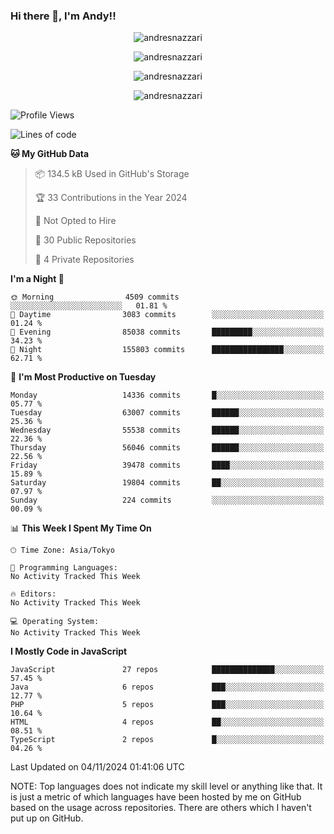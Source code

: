 ### Hi there 👋, I'm Andy!!

<p align="center" >
  <img src="https://github-profile-trophy.vercel.app/?username=AndresNazzari&theme=dracula&column=-1" alt="andresnazzari"/>
</p>

<p align="center">
  <img  src="https://github-readme-stats.vercel.app/api?username=AndresNazzari&count_private=true&show_icons=true&theme=dracula" alt="andresnazzari"/>
</p>
<p align="center">
  <img  src="https://github-readme-stats.vercel.app/api/top-langs/?username=AndresNazzari&layout=compact" alt="andresnazzari"/>
</p>
<p align="center" >
  <img src="https://github-readme-stats.vercel.app/api/wakatime?username=AndresNazzari" alt="andresnazzari"/>
</p>

<!--START_SECTION:waka-->
![Profile Views](http://img.shields.io/badge/Profile%20Views-0-blue)

![Lines of code](https://img.shields.io/badge/From%20Hello%20World%20I%27ve%20Written-47.4%20million%20lines%20of%20code-blue)

**🐱 My GitHub Data** 

> 📦 134.5 kB Used in GitHub's Storage 
 > 
> 🏆 33 Contributions in the Year 2024
 > 
> 🚫 Not Opted to Hire
 > 
> 📜 30 Public Repositories 
 > 
> 🔑 4 Private Repositories 
 > 
**I'm a Night 🦉** 

```text
🌞 Morning                4509 commits        ░░░░░░░░░░░░░░░░░░░░░░░░░   01.81 % 
🌆 Daytime                3083 commits        ░░░░░░░░░░░░░░░░░░░░░░░░░   01.24 % 
🌃 Evening                85038 commits       █████████░░░░░░░░░░░░░░░░   34.23 % 
🌙 Night                  155803 commits      ████████████████░░░░░░░░░   62.71 % 
```
📅 **I'm Most Productive on Tuesday** 

```text
Monday                   14336 commits       █░░░░░░░░░░░░░░░░░░░░░░░░   05.77 % 
Tuesday                  63007 commits       ██████░░░░░░░░░░░░░░░░░░░   25.36 % 
Wednesday                55538 commits       ██████░░░░░░░░░░░░░░░░░░░   22.36 % 
Thursday                 56046 commits       ██████░░░░░░░░░░░░░░░░░░░   22.56 % 
Friday                   39478 commits       ████░░░░░░░░░░░░░░░░░░░░░   15.89 % 
Saturday                 19804 commits       ██░░░░░░░░░░░░░░░░░░░░░░░   07.97 % 
Sunday                   224 commits         ░░░░░░░░░░░░░░░░░░░░░░░░░   00.09 % 
```


📊 **This Week I Spent My Time On** 

```text
🕑︎ Time Zone: Asia/Tokyo

💬 Programming Languages: 
No Activity Tracked This Week

🔥 Editors: 
No Activity Tracked This Week

💻 Operating System: 
No Activity Tracked This Week
```

**I Mostly Code in JavaScript** 

```text
JavaScript               27 repos            ██████████████░░░░░░░░░░░   57.45 % 
Java                     6 repos             ███░░░░░░░░░░░░░░░░░░░░░░   12.77 % 
PHP                      5 repos             ███░░░░░░░░░░░░░░░░░░░░░░   10.64 % 
HTML                     4 repos             ██░░░░░░░░░░░░░░░░░░░░░░░   08.51 % 
TypeScript               2 repos             █░░░░░░░░░░░░░░░░░░░░░░░░   04.26 % 
```




 Last Updated on 04/11/2024 01:41:06 UTC
<!--END_SECTION:waka-->

NOTE: Top languages does not indicate my skill level or anything like that. It is just a metric of which languages have been hosted by me on GitHub based on the usage across repositories. There are others which I haven't put up on GitHub.

<!-- Here are some ideas to get you started:

-   🔭 I’m currently working on ...
-   🌱 I’m currently learning ...
-   👯 I’m looking to collaborate on ...
-   🤔 I’m looking for help with ...
-   💬 Ask me about ...
-   📫 How to reach me: ...
-   😄 Pronouns: ...
-   ⚡ Fun fact: ... -->

